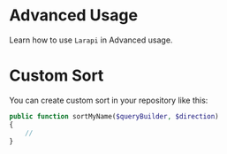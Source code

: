 # Advanced Usage

Learn how to use `Larapi` in Advanced usage.

# Custom Sort

You can create custom sort in your repository like this:

```php
public function sortMyName($queryBuilder, $direction)
{
    // 
}
```